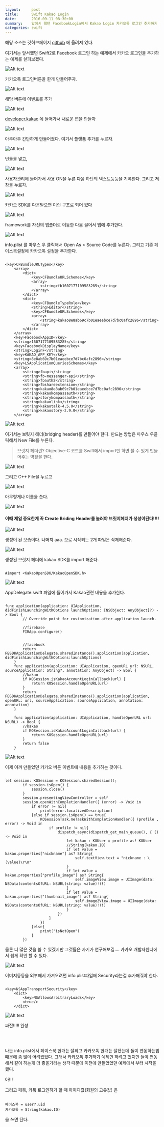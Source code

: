 ```yaml
---
layout:     post
title:      Swift Kakao Login
date:       2016-09-11 08:30:00
summary:    앞에서 했던 FacebookLogin에서 Kakao Login 카카오톡 로그인 추가하기
categories: swift
---
```




해당 소스는 깃허브페이지
[github](https://github.com/pikachu987/TIL/tree/master/swift%202.2/LoginFK)
에 올려져 있다.


여기서는 앞서했던 Swift2로 Facebook 로그인 하는 예제에서 카카오 로그인을 추가하는 예제를 살펴보겠다.

![Alt text](/tec/images/swift_kakaoLogin/01.png)

카카오톡 로그인버튼을 한개 만들어주자.

![Alt text](/tec/images/swift_kakaoLogin/02.png)

해당 버튼에 이벤트를 추가

![Alt text](/tec/images/swift_kakaoLogin/03.png)

[developer.kakao](https://developer.kakao.com/) 에 들어가서 새로운 앱을 만들자

![Alt text](/tec/images/swift_kakaoLogin/04.png)

아주아주 간단하개 만들어졌다. 여기서 플랫폼 추가를 누르자.

![Alt text](/tec/images/swift_kakaoLogin/05.png)

번들을 넣고,

![Alt text](/tec/images/swift_kakaoLogin/06.png)

사용자관리에 들어가서 사용 ON을 누른 다음 하단의 텍스트등등을 기록한다. 그리고 저장을 누르자.

![Alt text](/tec/images/swift_kakaoLogin/07.png)

카카오 SDK를 다운받으면 이런 구조로 되어 있다

![Alt text](/tec/images/swift_kakaoLogin/08.png)

framework를 자신의 앱폴더로 이동한 다음 끌어서 앱에 추가한다.

![Alt text](/tec/images/swift_kakaoLogin/19.png)

info.plist 를 마우스 우 클릭해서 Open As > Source Code를 누른다.
그리고 기존 페이스북설정에 카카오톡 설정을 추가한다.

~~~~

<key>CFBundleURLTypes</key>
    <array>
        <dict>
            <key>CFBundleURLSchemes</key>
            <array>
                <string>fb1607177109583285</string>
            </array>
        </dict>
        <dict>
            <key>CFBundleTypeRole</key>
            <string>Editor</string>
            <key>CFBundleURLSchemes</key>
            <array>
                <string>kakao8e8ab69c7b01eaeebce7d7bc0afc2896</string>
            </array>
        </dict>
    </array>
    <key>FacebookAppID</key>
    <string>1607177109583285</string>
    <key>FacebookDisplayName</key>
    <string>LoginF</string>
    <key>KAKAO_APP_KEY</key>
    <string>8e8ab69c7b01eaeebce7d7bc0afc2896</string>
    <key>LSApplicationQueriesSchemes</key>
    <array>
        <string>fbapi</string>
        <string>fb-messenger-api</string>
        <string>fbauth2</string>
        <string>fbshareextension</string>
        <string>kakao8e8ab69c7b01eaeebce7d7bc0afc2896</string>
        <string>kakaokompassauth</string>
        <string>storykompassauth</string>
        <string>kakaolink</string>
        <string>kakaotalk-4.5.0</string>
        <string>kakaostory-2.9.0</string>
    </array>

~~~~


![Alt text](/tec/images/swift_kakaoLogin/09.png)

여기서는 브릿지 헤더(bridging header)를 만들어야 한다. 만드는 방법은 마우스 우클릭해서 New File를 누른다.

> 브릿지 헤더란?
> Objective-C 코드를 Swift에서 import만 하면 쓸 수 있게 만들어주는 역활을 한다.

![Alt text](/tec/images/swift_kakaoLogin/10.png)

그리고 C++ File을 누르고

![Alt text](/tec/images/swift_kakaoLogin/11.png)

아무렇게나 이름을 쓴다.

![Alt text](/tec/images/swift_kakaoLogin/12.png)

#### 이때 제일 중요한게 꼭 Create Briding Header를 눌러야 브릿지헤더가 생성이된다!!!!

![Alt text](/tec/images/swift_kakaoLogin/13.png)

생성이 된 모습이다. 나머지 aaa. 으로 시작되는 2개 파일은 삭제해준다.

![Alt text](/tec/images/swift_kakaoLogin/14.png)

생성된 브릿지 헤더에 kakao SDK를 import 해준다.

~~~~

#import <KakaoOpenSDK/KakaoOpenSDK.h>

~~~~

![Alt text](/tec/images/swift_kakaoLogin/15.png)

AppDelegate.swift 파일에 들어가서 Kakao관련 내용을 추가한다.

~~~~

func application(application: UIApplication, didFinishLaunchingWithOptions launchOptions: [NSObject: AnyObject]?) -> Bool {
        // Override point for customization after application launch.

        //firebase
        FIRApp.configure()


        //facebook
        return FBSDKApplicationDelegate.sharedInstance().application(application, didFinishLaunchingWithOptions:launchOptions)
    }
    func application(application: UIApplication, openURL url: NSURL, sourceApplication: String?, annotation: AnyObject) -> Bool {
        //kakao
        if KOSession.isKakaoAccountLoginCallback(url) {
            return KOSession.handleOpenURL(url)
        }
        return FBSDKApplicationDelegate.sharedInstance().application(application, openURL: url, sourceApplication: sourceApplication, annotation: annotation)
    }

    func application(application: UIApplication, handleOpenURL url: NSURL) -> Bool {
        //kakao
        if KOSession.isKakaoAccountLoginCallback(url) {
            return KOSession.handleOpenURL(url)
        }
        return false
    }

~~~~

![Alt text](/tec/images/swift_kakaoLogin/16.png)

이제 아까 만들었던 카카오 버튼 이벤트에 내용을 추가하는 것이다.

~~~~

let session: KOSession = KOSession.sharedSession();
        if session.isOpen() {
            session.close()
        }
        session.presentingViewController = self
        session.openWithCompletionHandler({ (error) -> Void in
            if error != nil{
                print(error.localizedDescription)
            }else if session.isOpen() == true{
                KOSessionTask.meTaskWithCompletionHandler({ (profile , error) -> Void in
                    if profile != nil{
                        dispatch_async(dispatch_get_main_queue(), { () -> Void in
                            let kakao : KOUser = profile as! KOUser
                            //String(kakao.ID)
                            if let value = kakao.properties["nickname"] as? String{
                                self.textView.text = "nickname : \(value)\r\n"
                            }
                            if let value = kakao.properties["profile_image"] as? String{
                                self.imageView.image = UIImage(data: NSData(contentsOfURL: NSURL(string: value)!)!)
                            }
                            if let value = kakao.properties["thumbnail_image"] as? String{
                                self.image2View.image = UIImage(data: NSData(contentsOfURL: NSURL(string: value)!)!)
                            }
                        })
                    }
                })
            }else{
                print("isNotOpen")
            }
        })

~~~~

물론 더 많은 것을 쓸 수 있겠지만 그것들은 자기가 연구해보길.... 카카오 개발자센터에서 쉽게 확인 할 수 있다.

![Alt text](/tec/images/swift_kakaoLogin/17.png)

이미지등등을 외부에서 가져오려면 info.plist파일에 Security라는걸 추가해줘야 한다.

~~~~

<key>NSAppTransportSecurity</key>
    <dict>
        <key>NSAllowsArbitraryLoads</key>
        <true/>
    </dict>

~~~~

![Alt text](/tec/images/swift_kakaoLogin/18.png)

짜잔!!!!! 완성

<br><br>

나는 info.plist에서 페이스북 한개는 잘되고 카카오톡 한개는 잘됬는데 둘이 연동하는법 때문에 좀 많이 어려웠었다.
그래서 카카오톡 추가하기 예제만 하려고 했지만 둘이 연동해서 같이 하는게 더 좋을거라는 생각 때문에 이전에 만들었었던
예제에서 부터 시작을 했다.

아!!!

그리고 페북, 카톡 로그인하기 할 때 아이디값(회원의 고유값) 은

~~~~

페이스북 = user?.uid
카카오톡 = String(kakao.ID)

~~~~

을 쓰면 된다.
